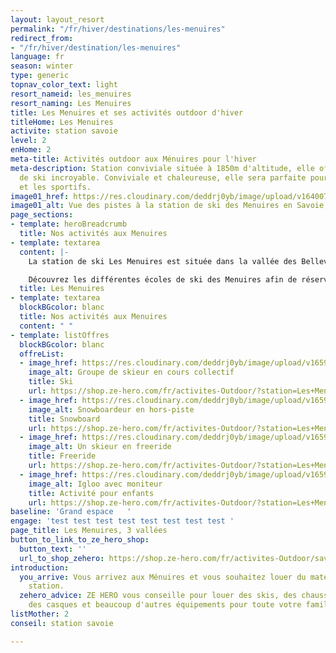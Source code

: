 ```yaml
---
layout: layout_resort
permalink: "/fr/hiver/destinations/les-menuires"
redirect_from:
- "/fr/hiver/destination/les-menuires"
language: fr
season: winter
type: generic
topnav_color_text: light
resort_nameid: les_menuires
resort_naming: Les Menuires
title: Les Menuires et ses activités outdoor d'hiver
titleHome: Les Menuires
activite: station savoie
level: 2
enHome: 2
meta-title: Activités outdoor aux Ménuires pour l'hiver
meta-description: Station conviviale située à 1850m d'altitude, elle offre un domaine
  de ski incroyable. Conviviale et chaleureuse, elle sera parfaite pour les familles
  et les sportifs.
image01_href: https://res.cloudinary.com/deddrj0yb/image/upload/v1640075420/website/resorts/les%20menuires/yann-allegre-dabLvaCrd1M-unsplash_xdjd2l.jpg
image01_alt: Vue des pistes à la station de ski des Menuires en Savoie, France
page_sections:
- template: heroBreadcrumb
  title: Nos activités aux Menuires
- template: textarea
  content: |-
    La station de ski Les Menuires est située dans la vallée des Bellevilles. Ski aux pieds devant votre logement, profitez de cette station au tempérament familiale, conviviale et sportive. Plongé dans le domaine Les 3 Vallées, le ski n'aura pas de limite. Une station authentique et contemporaine par son architecture. Elle offrira un bel ensoleillement et une très bonne qualité de neige par son altitude et sa température. Profitez de 160 km de piste au sein de la station Les Menuires. Elles proposent tous les types de pistes, pour tous les goûts et les niveaux. Vous trouverez également des zones ludiques comme le Pixel Area, les snowparks, le bordercross et pour les petits le Friendly Natural Park.

    Découvrez les différentes écoles de ski des Menuires afin de réserver un cours de ski collectif ou privé dans notre page : [**Ecole de ski à Les Menuires**](/fr/hiver/conseils/ecole-ski-les-menuires)
  title: Les Menuires
- template: textarea
  blockBGcolor: blanc
  title: Nos activités aux Menuires
  content: " "
- template: listOffres
  blockBGcolor: blanc
  offreList:
  - image_href: https://res.cloudinary.com/deddrj0yb/image/upload/v1659001434/website/winter/_S9C8408.jpg
    image_alt: Groupe de skieur en cours collectif
    title: Ski
    url: https://shop.ze-hero.com/fr/activites-Outdoor/?station=Les+Menuires&calessonstype=all&catypegenderlistsummer=all&calessonsactivitytype=Ski&start-date=
  - image_href: https://res.cloudinary.com/deddrj0yb/image/upload/v1659001478/website/winter/VT_1207.jpg
    image_alt: Snowboardeur en hors-piste
    title: Snowboard
    url: https://shop.ze-hero.com/fr/activites-Outdoor/?station=Les+Menuires&calessonstype=all&catypegenderlistsummer=all&calessonsactivitytype=Snowboard&start-date=
  - image_href: https://res.cloudinary.com/deddrj0yb/image/upload/v1659001449/website/winter/shutterstock_1120866635.jpg
    image_alt: Un skieur en freeride
    title: Freeride
    url: https://shop.ze-hero.com/fr/activites-Outdoor/?station=Les+Menuires&calessonstype=all&catypegenderlistsummer=all&calessonsactivitytype=Hors+piste&start-date=
  - image_href: https://res.cloudinary.com/deddrj0yb/image/upload/v1659001438/website/winter/1_Sylvain-Aymoz30122017.jpg
    image_alt: Igloo avec moniteur
    title: Activité pour enfants
    url: https://shop.ze-hero.com/fr/activites-Outdoor/?station=Les+Menuires&calessonstype=all&catypegenderlistsummer=all&calessonsactivitytype=Activit%C3%A9+non+ski&start-date=
baseline: 'Grand espace   '
engage: 'test test test test test test test test '
page_title: Les Menuires, 3 vallées
button_to_link_to_ze_hero_shop:
  button_text: ''
  url_to_shop_zehero: https://shop.ze-hero.com/fr/activites-Outdoor/savoie/cours-de-ski-snowboard
introduction:
  you_arrive: Vous arrivez aux Ménuires et vous souhaitez louer du matériel dans cette
    station.
  zehero_advice: ZE HERO vous conseille pour louer des skis, des chaussures de ski,
    des casques et beaucoup d'autres équipements pour toute votre famille
listMother: 2
conseil: station savoie

---
```

